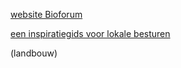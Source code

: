 [website Bioforum](https://www.bioforum.be/)


[een inspiratiegids voor lokale besturen](https://mega.nz/file/hvFRiY6R#Fu1s9cwSPLd5L5enLChNbEZciPFEuPLqjz5vPykHo8Y)

(landbouw)

